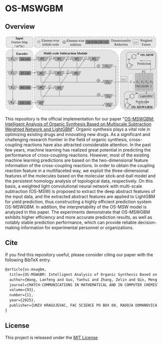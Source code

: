 # OS-MSWGBM

## Overview

<img src="data/figures/OS-MSWGBM.png">

This repository is the official implementation for our
paper "[OS-MSWGBM: Intelligent Analysis of Organic Synthesis Based on Multiscale Subtraction Weighted Network and LightGBM](https://match.pmf.kg.ac.rs/electronic_versions/Match93/n1/match93n1_5-40.pdf)".
Organic synthesis plays a vital role in optimizing existing drugs and innovating new drugs. As a significant and
challenging research frontier in the field of organic synthesis, cross-coupling reactions have also attracted
considerable attention. In the past few years, machine learning has realized great potential in predicting the
performance of cross-coupling reactions. However, most of the existing machine learning predictions are based on the
two-dimensional feature information of the cross-coupling reactions. In order to obtain the coupling reaction feature in
a multifaceted way, we exploit the three-dimensional features of the molecules based on the molecular stick-and-ball
model and the persistent homology analysis of topological data, respectively. On this basis, a weighted light
convolutional neural network with multi-scale subtraction (OS-MSW) is proposed to extract the deep abstract features of
the input data, and the extracted abstract features are applied to LightGBM for yield prediction, thus constructing a
highly efficient prediction system OS-MSWGBM. In addition, the interpretability of the OS-MSW model is analyzed in this
paper. The experiments demonstrate that OS-MSWGBM exhibits higher efficiency and more accurate prediction results, as
well as notably stable prediction performance, which can provide reliable decision-making information for experimental
personnel or organizations.

## Cite

If you find this repository useful, please consider citing our paper with the following BibTeX entry.

```latex
@article{os-mswgbm,
  title={OS-MSWGBM: Intelligent Analysis of Organic Synthesis Based on Multiscale Subtraction Weighted Network and LightGBM},
  author={Wang, Lanfeng and Guo, Yanhui and Zhang, Zelin and Qin, Meng'en and Li, Zixin and Sun, Xiaoli and Yang, Xiaohui},
  journal={MATCH-COMMUNICATIONS IN MATHEMATICAL AND IN COMPUTER CHEMISTRY},
  volume={93},
  number={1},
  year={2025},
  publisher={UNIV KRAGUJEVAC, FAC SCIENCE PO BOX 60, RADOJA DOMANOVICA 12, KRAGUJEVAC~…}
}
```

## License

This project is released under the [MIT License](LICENSE)
